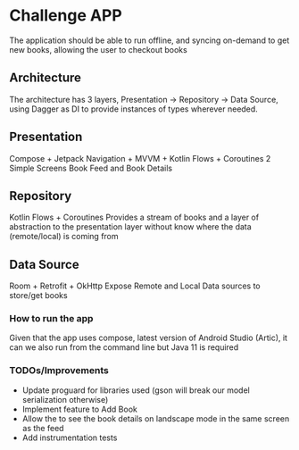 # Challenge APP 

The application should be able to run offline, and syncing on-demand to get new books, allowing the user to checkout books

## Architecture
The architecture has 3 layers, Presentation -> Repository -> Data Source, using Dagger as DI to provide instances of types
wherever needed.

## Presentation
Compose + Jetpack Navigation + MVVM + Kotlin Flows + Coroutines
2 Simple Screens Book Feed and Book  Details

## Repository
Kotlin Flows + Coroutines
Provides a stream of books and a layer of abstraction to the presentation layer without know where the data (remote/local) is coming from

## Data Source
Room + Retrofit + OkHttp
Expose Remote and Local Data sources to store/get books

### How to run the app

Given that  the app uses compose, latest version of Android Studio (Artic), it  can we also run from the command line but Java 11 is required

### TODOs/Improvements
* Update proguard for libraries used (gson will break our model serialization otherwise)
* Implement feature to Add Book
* Allow the to see the book details on landscape mode in the same screen as the feed
* Add instrumentation tests